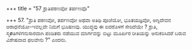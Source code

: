 +++
title = "57 ಶ್ರುತಿಪಠಣವೋ ತರ್ಪಣವೊ"

+++
57. "ಶ್ರುತಿ ಪಠಣವೋ, ತರ್ಪಣವೋ ಅಥವಾ ಅತಿಥಿ ಪೂಜೆಯೋ, ಭೂತಯಜ್ಞವೋ, ಅಗ್ನಿದೇವನ ಆರಾಧನೆಯೋ-ಇವಲ್ಲವೇ ನಿಮಗೆ ಭೂಷಣವು. ಯುದ್ಧವು ಈ ಐದರೊಳಗೆ ಸೇರಿದೆಯೇ ? ಶ್ರುತಿ, ಸ್ಮøತಿಗಳಿಗನುಸಾರವಾಗಿ ಪಂಡಿತರು ನಡೆಯುವ ಮಾರ್ಗವನ್ನು ಬಿಟ್ಟು ಮೂರ್ಖರ ರೀತಿಯನ್ನು ಅನುಕರಿಸಿದರೆ ಬರುವ ವಿಶೇಷವಾದ ಫಲವೇನು ?" ಎಂದನು.